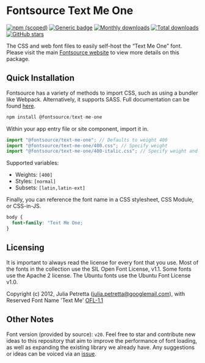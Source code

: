 # Fontsource Text Me One

[![npm (scoped)](https://img.shields.io/npm/v/@fontsource/text-me-one?color=brightgreen)](https://www.npmjs.com/package/@fontsource/text-me-one) [![Generic badge](https://img.shields.io/badge/fontsource-passing-brightgreen)](https://github.com/fontsource/fontsource) [![Monthly downloads](https://badgen.net/npm/dm/@fontsource/text-me-one)](https://github.com/fontsource/fontsource) [![Total downloads](https://badgen.net/npm/dt/@fontsource/text-me-one)](https://github.com/fontsource/fontsource) [![GitHub stars](https://img.shields.io/github/stars/fontsource/fontsource.svg?style=social&label=Star)](https://github.com/fontsource/fontsource/stargazers)

The CSS and web font files to easily self-host the “Text Me One” font. Please visit the main [Fontsource website](https://fontsource.org/fonts/text-me-one) to view more details on this package.

## Quick Installation

Fontsource has a variety of methods to import CSS, such as using a bundler like Webpack. Alternatively, it supports SASS. Full documentation can be found [here](https://fontsource.org/docs/introduction).

```javascript
npm install @fontsource/text-me-one
```

Within your app entry file or site component, import it in.

```javascript
import "@fontsource/text-me-one"; // Defaults to weight 400
import "@fontsource/text-me-one/400.css"; // Specify weight
import "@fontsource/text-me-one/400-italic.css"; // Specify weight and style

```

Supported variables:
- Weights: `[400]`
- Styles: `[normal]`
- Subsets: `[latin,latin-ext]`

Finally, you can reference the font name in a CSS stylesheet, CSS Module, or CSS-in-JS.

```css
body {
  font-family: "Text Me One;
}
```

## Licensing
It is important to always read the license for every font that you use.
Most of the fonts in the collection use the SIL Open Font License, v1.1. Some fonts use the Apache 2 license. The Ubuntu fonts use the Ubuntu Font License v1.0.

Copyright (c) 2012, Julia Petretta (julia.petretta@googlemail.com), with Reserved Font Name 'Text Me'
[OFL-1.1](http://scripts.sil.org/OFL)

## Other Notes
Font version (provided by source): `v20`.
Feel free to star and contribute new ideas to this repository that aim to improve the performance of font loading, as well as expanding the existing library we already have. Any suggestions or ideas can be voiced via an [issue](https://github.com/fontsource/fontsource/issues).